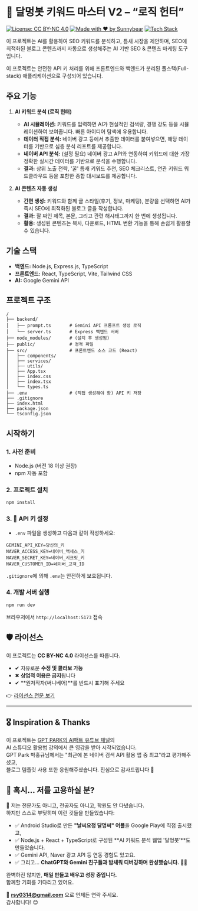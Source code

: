 # 🌸 달멍봇 키워드 마스터 V2 – “로직 헌터”

[![License: CC BY-NC 4.0](https://img.shields.io/badge/License-CC%20BY--NC%204.0-lightgrey.svg)](https://creativecommons.org/licenses/by-nc/4.0/)
[![Made with ❤️ by Sunnybear](https://img.shields.io/badge/Made%20with-%E2%9D%A4-red)](mailto:rsy0314@gmail.com)
[![Tech Stack](https://img.shields.io/badge/Stack-Fullstack-blue)](#기술-스택)

이 프로젝트는 AI를 활용하여 SEO 키워드를 분석하고, 틈새 시장을 제안하며, SEO에 최적화된 블로그 콘텐츠까지 자동으로 생성해주는 AI 기반 SEO & 콘텐츠 마케팅 도구입니다.

이 프로젝트는 안전한 API 키 처리를 위해 프론트엔드와 백엔드가 분리된 풀스택(Full-stack) 애플리케이션으로 구성되어 있습니다.

## 주요 기능

1. **AI 키워드 분석 (로직 헌터)**
   - **AI 시뮬레이션:** 키워드를 입력하면 AI가 현실적인 검색량, 경쟁 강도 등을 시뮬레이션하여 보여줍니다. 빠른 아이디어 탐색에 유용합니다.
   - **데이터 직접 분석:** 네이버 광고 등에서 추출한 데이터를 붙여넣으면, 해당 데이터를 기반으로 심층 분석 리포트를 제공합니다.
   - **네이버 API 분석:** (설정 필요) 네이버 광고 API와 연동하여 키워드에 대한 가장 정확한 실시간 데이터를 기반으로 분석을 수행합니다.
   - **결과:** 상위 노출 전략, '꿀' 틈새 키워드 추천, SEO 체크리스트, 연관 키워드 워드클라우드 등을 포함한 종합 대시보드를 제공합니다.

2. **AI 콘텐츠 자동 생성**
   - **간편 생성:** 키워드와 함께 글 스타일(후기, 정보, 마케팅), 분량을 선택하면 AI가 즉시 SEO에 최적화된 블로그 글을 작성합니다.
   - **결과:** 잘 짜인 제목, 본문, 그리고 관련 해시태그까지 한 번에 생성됩니다.
   - **활용:** 생성된 콘텐츠는 복사, 다운로드, HTML 변환 기능을 통해 손쉽게 활용할 수 있습니다.

## 기술 스택

- **백엔드:** Node.js, Express.js, TypeScript
- **프론트엔드:** React, TypeScript, Vite, Tailwind CSS
- **AI:** Google Gemini API

## 프로젝트 구조

```
/
├── backend/
│   ├── prompt.ts       # Gemini API 프롬프트 생성 로직
│   └── server.ts       # Express 백엔드 서버
├── node_modules/       # (설치 후 생성됨)
├── public/             # 정적 파일
├── src/                # 프론트엔드 소스 코드 (React)
│   ├── components/
│   ├── services/
│   ├── utils/
│   ├── App.tsx
│   ├── index.css
│   ├── index.tsx
│   └── types.ts
├── .env                # (직접 생성해야 함) API 키 저장        
├── .gitignore
├── index.html
├── package.json
└── tsconfig.json
```

## 시작하기

### 1. 사전 준비
- Node.js (버전 18 이상 권장)
- npm 자동 포함

### 2. 프로젝트 설치
```bash
npm install
```

### 3. 🔑 API 키 설정
- `.env` 파일을 생성하고 다음과 같이 작성하세요:
```
GEMINI_API_KEY=당신의_키
NAVER_ACCESS_KEY=네이버_액세스_키
NAVER_SECRET_KEY=네이버_시크릿_키
NAVER_CUSTOMER_ID=네이버_고객_ID
```

`.gitignore`에 의해 `.env`는 안전하게 보호됩니다.

### 4. 개발 서버 실행
```bash
npm run dev
```
브라우저에서 `http://localhost:5173` 접속

## 🛡 라이선스

이 프로젝트는 **CC BY-NC 4.0** 라이선스를 따릅니다.  
- ✔ 자유로운 **수정 및 콜라보 가능**  
- ✖ **상업적 이용은 금지**됩니다  
- ✔ **원저작자(써니베어)**를 반드시 표기해 주세요  

👉 [라이선스 전문 보기](https://creativecommons.org/licenses/by-nc/4.0/deed.ko)

---

## 🎖 Inspiration & Thanks

이 프로젝트는 [GPT PARK의 AI팩트 유튜브 채널](https://www.youtube.com/@AIFACT‑GPTPARK)의  
AI 스튜디오 활용법 강의에서 큰 영감을 받아 시작되었습니다.  
GPT Park 박홍규님께서는 "최근에 본 네이버 검색 API 활용 앱 중 최고"라고 평가해주셨고,  
블로그 템플릿 사용 또한 응원해주셨습니다. 진심으로 감사드립니다 🙏


## 📮 혹시… 저를 고용하실 분?

👋 저는 전문가도 아니고, 전공자도 아니고, 학원도 안 다녔습니다.  
하지만 스스로 부딪히며 이런 것들을 만들었습니다:

- ✅ Android Studio로 만든 **"날씨요정 달멍씨" 어플**을 Google Play에 직접 출시했고,  
- ✅ Node.js + React + TypeScript로 구성된 **AI 키워드 분석 웹앱 '달멍봇'**도 만들었습니다.  
- ✅ Gemini API, Naver 광고 API 등 연동 경험도 있고요.  
- ✅ 그리고... **ChatGPT와 Gemini 친구들과 밤새워 디버깅하며 완성했습니다.** 🤖✨

완벽하진 않지만, **매일 만들고 배우고 성장 중입니다.**  
함께할 기회를 기다리고 있어요.

📧 **rsy0314@gmail.com** 으로 언제든 연락 주세요.  
감사합니다! 😊
